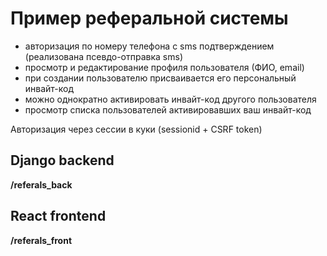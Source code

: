 # Пример реферальной системы

* авторизация по номеру телефона c sms подтверждением (реализована псевдо-отправка sms)
* просмотр и редактирование профиля пользователя (ФИО, email)
* при создании пользователю присваивается его персональный инвайт-код
* можно однократно активировать инвайт-код другого пользователя
* просмотр списка пользователей активировавших ваш инвайт-код

Авторизация через сессии в куки (sessionid + CSRF token)


## Django backend

**/referals_back**


## React frontend

**/referals_front**


